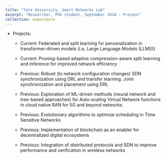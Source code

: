 ```yaml
---
title: "Yale University, Smart Networks Lab"
excerpt: "Researcher, PhD student, September 2018 - Present"
collection: experience
---
```


* Projects:

    * Current: Federated and split learning for personalization in transformer-driven models (i.e, Large Language Models (LLMS)) 

    * Current: Pruning-based adaptive compression-aware split learning and inference for improved network efficiency 

    * Previous: Robust (to network configuration changes) SDN synchronization using DRL and transfer learning. Joint synchronization  and placement using DRL

    * Previous: Exploration of ML-driven methods (neural network and tree-based approaches) for Auto-scaling Virtual Network functions in cloud native RAN for 5G and beyond networks. 

    * Previous: Evolutionary algorithms to optimize scheduling in Time Sensitive Networks 

    * Previous: Implementation of blockchain as an enabler for decentralized digital ecosystems

    * Previous: Integration of distributed protocols and SDN to improve performance and verification in wireless networks

